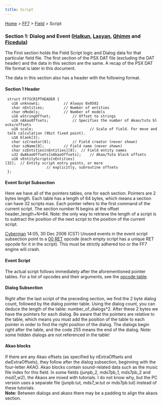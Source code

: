 ```yaml
---
title: Script
---
```


[Home](Main%20Page.md) > [FF7](FF7.md) > [Field](FF7/Field.md) > Script

### Section 1: Dialog and Event ([Halkun][], [Lasyan][], [Qhimm][] and [Ficedula][])

The First section holds the Field Script logic and Dialog data for that
particular field file. The first section of the PSX DAT file (excluding
the DAT header) and the data in this section are the same. A recap of
the PSX DAT file format is later in this document.

The data in this section also has a header with the following format.

#### Section 1 Header

` struct FF7SCRIPTHEADER {`  
`   u16 unknown1;           // Always 0x0502`  
`   char nEntities;         // Number of entities`  
`   char nModels;           // Number of models`  
`   u16 wStringOffset;          // Offset to strings`  
`   u16 nAkaoOffsets;           // Specifies the number of Akao/tuto blocks/offsets`  
`   u16 scale;                          // Scale of field. For move and talk calculation (9bit fixed point).`  
`   u16 blank[3];`  
`   char szCreator[8];          // Field creator (never shown)`  
`   char szName[8];         // Field name (never shown)`  
`   char szEntities[nEntities][8];  // Field entity names`  
`   u32 dwAkaoOffsets[nAkaoOffsets];    // Akao/Tuto block offsets`  
`   u16 vEntityScripts[nEntities][32];  // Entity script entry points, or more`  
`                   // explicitly, subroutine offsets`  
` };`

#### Event Script Subsection

Here we have all of the pointers tables, one for each section. Pointers
are 2 bytes length. Each table has a length of 64 bytes, which means a
section can have 32 scripts max. Each pointer refers to the first
command of the current script. The section number N begins at the offset
header\_length+N\*64. Note: the only way to retrieve the length of a
script is to subtract the position of the next script to the position of
the current script.

[Cyberman][] 14:05, 30 Dec 2006 (CST) Unused events in the event script
subsection point to a [00 RET][] opcode (each empty script has a unique
RET opcode for it in the script). This must be strictly adhered too or
the FF7 engine will crash.

#### Event Script

The actual script follows immediately after the aforementioned pointer
tables. For a list of opcodes and their arguments, see the [opcode
table][].

#### Dialog Subsection

Right after the last script of the preceding section, we find the 2 byte
dialog count, followed by the dialog pointer table. Using the dialog
count, you can deduce the length of the table: number\_of\_dialogs\*2.
After these 2 bytes we have the pointers for each dialog. Be aware that
the pointers are relative to the table, which means you must add the
position of the table to each pointer in order to find the right
position of the dialog. The dialogs begin right after the table, and the
code 255 means the end of the dialog. Note: some hidden dialogs are not
referenced in the table!

#### Akao blocks

If there are any Akao offsets (as specified by nExtraOffsets and
dwExtraOffsets), they follow after the dialog subsection, beginning with
the four-letter AKAO. Akao blocks contain sound-related data such as the
music file index for this field. In some fields (junpb\_2, mds7pb\_1,
mds7pb\_2 and msd7\_w2), the Akaos are mixed with tutorials. I do not
know why, but the PC version uses a separate file (junpb.tut,
mds7\_w.tut or mds7pb.tut) instead of these tutorials.  
**Note:** Between dialogs and akaos there may be a padding to align the
akaos section.

  [Halkun]: User:Halkun.md "wikilink"
  [Lasyan]: User:Lasyan.md "wikilink"
  [Qhimm]: User:Qhimm.md "wikilink"
  [Ficedula]: User:Ficedula.md "wikilink"
  [Cyberman]: User:Cyberman.md "wikilink"
  [00 RET]: FF7/Field/Script/Opcodes/00%20RET.md "wikilink"
  [opcode table]: FF7/Field/Script/Opcodes.md "wikilink"
